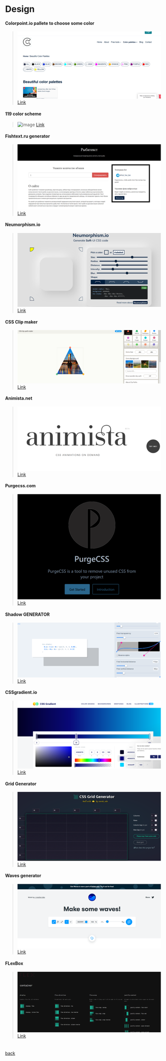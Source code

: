 # Design
#### Colorpoint.io pallete to choose some color 
> ![image](images/colorpallete.PNG)
[Link](https://www.colorpoint.io/beautiful-color-palettes/)

#### 119 color scheme
> ![image](http://vladimirchernyshov.ru/wp-content/uploads/2014/09/119.png)
[Link](http://vladimirchernyshov.ru/119-trendovyx-cvetov-dlya-sozdaniya-fantasticheskix-sajtov-na-50-zhivyx-primerax/)

#### Fishtext.ru generator 
>![image](images/fishtext.PNG)
[Link](https://fishtext.ru/index.php)

#### Neumorphism.io
>![image](images/neumorhism.PNG)
[Link](https://neumorphism.io/#e0e0e0)

#### CSS Clip maker
>![image](images/css-clip.PNG)
[Link](https://bennettfeely.com/clippy/)

#### Animista.net
>![image](images/animista.PNG)
[Link](https://animista.net/)

#### Purgecss.com
>![image](images/pursecss.PNG)
[Link](https://purgecss.com/)

#### Shadow GENERATOR
>![image](images/shadow.png)
[Link](https://shadows.brumm.af/)

#### CSSgradient.io
>![image](images/cssgradient.PNG)
[Link](https://cssgradient.io/)

#### Grid Generator
>![image](images/cssgrid.PNG)
[Link](https://cssgrid-generator.netlify.app/)

#### Waves generator
>![image](images/csswaves.PNG)
[Link](https://getwaves.io/)

#### FLexBox
>![image](images/flexbox.PNG)
[Link](https://flexbox.malven.co/)

#
[back](../README.md)